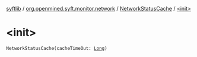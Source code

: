 [syftlib](../../index.md) / [org.openmined.syft.monitor.network](../index.md) / [NetworkStatusCache](index.md) / [&lt;init&gt;](./-init-.md)

# &lt;init&gt;

`NetworkStatusCache(cacheTimeOut: `[`Long`](https://kotlinlang.org/api/latest/jvm/stdlib/kotlin/-long/index.html)`)`